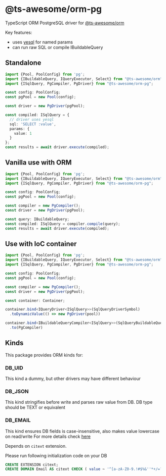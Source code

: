 # @ts-awesome/orm-pg

TypeScript ORM PostgreSQL driver for [@ts-awesome/orm](https://github.com/ts-awesome/orm)

Key features:

* uses [yesql](https://github.com/pihvi/yesql#readme) for named params
* can run raw SQL or compile IBuildableQuery


## Standalone

```ts
import {Pool, PoolConfig} from 'pg';
import {IBuildableQuery, IQueryExecutor, Select} from "@ts-awesome/orm";
import {ISqlQuery, PgCompiler, PgDriver} from "@ts-awesome/orm-pg"; 

const config: PoolConfig;
const pgPool = new Pool(config);

const driver = new PgDriver(pgPool);

const compiled: ISqlQuery = {
  // driver uses yesql
  sql: 'SELECT :value',
  params: {
    value: 1
  }
};
const results = await driver.execute(compiled);
```

## Vanilla use with ORM

```ts
import {Pool, PoolConfig} from 'pg';
import {IBuildableQuery, IQueryExecutor, Select} from "@ts-awesome/orm";
import {ISqlQuery, PgCompiler, PgDriver} from "@ts-awesome/orm-pg"; 

const config: PoolConfig;
const pgPool = new Pool(config);

const compiler = new PgCompiler();
const driver = new PgDriver(pgPool);

const query: IBuildableQuery;
const compiled: ISqlQuery = compiler.compile(query);
const results = await driver.execute(compiled);
```

## Use with IoC container

```ts
import {Pool, PoolConfig} from 'pg';
import {IBuildableQuery, IQueryExecutor, Select} from "@ts-awesome/orm";
import {ISqlQuery, PgCompiler, PgDriver} from "@ts-awesome/orm-pg"; 

const config: PoolConfig;
const pgPool = new Pool(config);

const compiler = new PgCompiler();
const driver = new PgDriver(pgPool);

const container: Container;

container.bind<IQueryDriver<ISqlQuery>>(SqlQueryDriverSymbol)
  .toDynamicValue(() => new PgDriver(pool))

container.bind<IBuildableQueryCompiler<ISqlQuery>>(SqlQueryBuildableQueryCompilerSymbol)
  .to(PgCompiler)
```

## Kinds

This package provides ORM kinds for: 

### DB_UID

This kind a dummy, but other drivers may have different behaviour

### DB_JSON 

This kind stringifies before write and parses raw value from DB. 
DB type should be TEXT or equivalent

### DB_EMAIL

This kind ensures DB fields is case-insensitive, also makes value lowercase on read/write
For more details check [here](https://dba.stackexchange.com/questions/68266/what-is-the-best-way-to-store-an-email-address-in-postgresql)

Depends on `citext` extension. 

Please run following initialization code on your DB

```sql
CREATE EXTENSION citext;
CREATE DOMAIN Email AS citext CHECK ( value ~ '^[a-zA-Z0-9.!#$%&''*+/=?^_`{|}~-]+@[a-zA-Z0-9](?:[a-zA-Z0-9-]{0,61}[a-zA-Z0-9])?(?:\.[a-zA-Z0-9](?:[a-zA-Z0-9-]{0,61}[a-zA-Z0-9])?)*$' );
```
